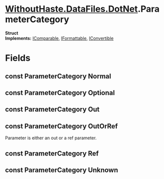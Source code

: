 # [WithoutHaste.DataFiles.DotNet](TableOfContents.WithoutHaste.DataFiles.DotNet.md).ParameterCategory

**Struct**  
**Implements:** [IComparable](https://docs.microsoft.com/en-us/dotnet/api/system.icomparable), [IFormattable](https://docs.microsoft.com/en-us/dotnet/api/system.iformattable), [IConvertible](https://docs.microsoft.com/en-us/dotnet/api/system.iconvertible)  

# Fields

## const ParameterCategory Normal

## const ParameterCategory Optional

## const ParameterCategory Out

## const ParameterCategory OutOrRef

Parameter is either an out or a ref parameter.  

## const ParameterCategory Ref

## const ParameterCategory Unknown

